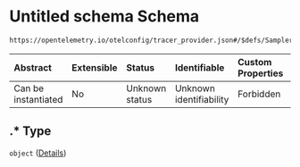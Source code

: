 # Untitled schema Schema

```txt
https://opentelemetry.io/otelconfig/tracer_provider.json#/$defs/Sampler/patternProperties/.*
```



| Abstract            | Extensible | Status         | Identifiable            | Custom Properties | Additional Properties | Access Restrictions | Defined In                                                                       |
| :------------------ | :--------- | :------------- | :---------------------- | :---------------- | :-------------------- | :------------------ | :------------------------------------------------------------------------------- |
| Can be instantiated | No         | Unknown status | Unknown identifiability | Forbidden         | Allowed               | none                | [tracer\_provider.json\*](../schema/tracer_provider.json "open original schema") |

## .\* Type

`object` ([Details](tracer_provider-defs-sampler-patternproperties-.md))
